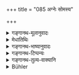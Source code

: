 +++
title = "085 अग्नेः सोमस्य"

+++

<details><summary>गङ्गानथ-मूलानुवादः</summary>

First to Agni and to Soma, then to both these together, then to the Viśve-devas and to Dhanvantari.—(85)
</details>

<details><summary>मेधातिथिः</summary>

**आदाव्** इत्य् अनुवादः । पाठक्रमेणैवाग्नेर् आदौ सिद्धत्वात् ते पृथग् आहुती । **तयोश् च समस्तयोर्** अग्नीषोमाभ्याम् इति, **विश्वेभ्यो देवेभ्य** इति प्रयोगः । एकैवाहुतिर् **धन्वन्तरये** स्वाहा ॥ ३.७५ ॥
</details>

<details><summary>गङ्गानथ-भाष्यानुवादः</summary>

The term ‘*first*’ is a mere reiterative reference; that the offering to Agni is to be made first of all being already indicated by the order in which the names are mentioned. These two offerings are to be distinct (one to each); while the next is to the two together—the formula used being ‘*agnīsomābhyām svāhā*.’ For the next, the formula is ‘*viśvebhyo devebhyaḥ, svāhā*.’ Only one offering is to be made with the words, ‘*Dhanvantaraye svāhā*,’—(85)
</details>

<details><summary>गङ्गानथ-टिप्पन्यः</summary>

This verse is quoted in *Vīramitrodaya* (Āhnika, p. 402), where it is
added that what ‘*Samastayoḥ*’ means is that ‘the offering should be
made with the formula *agnīsomābhyām svāhā*.
</details>

<details><summary>गङ्गानथ-तुल्य-वाक्यानि</summary>

**(verses 3.84-93)  
**

See Comparative notes for [Verse
3.84].
</details>

<details><summary>Bühler</summary>

085	First to Agni, and (next) to Soma, then to both these gods conjointly, further to all the gods (Visve Devah), and (then) to Dhanvantari,
</details>
